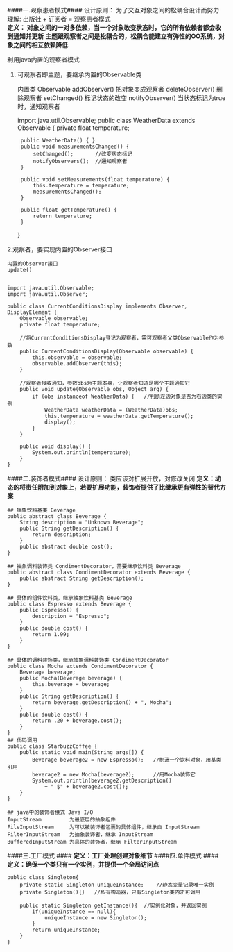 ####一.观察患者模式####
设计原则： 为了交互对象之间的松耦合设计而努力    
理解: 出版社 + 订阅者 = 观察患者模式    
**定义： 对象之间的一对多依赖，当一个对象改变状态时，它的所有依赖者都会收到通知并更新**  **主题跟观察者之间是松耦合的，松耦合能建立有弹性的OO系统，对象之间的相互依赖降低**

利用java内置的观察者模式  
1. 可观察者即主题，要继承内置的Observable类

    内置类 Observable
    addObserver()    把对象变成观察者
    deleteObserver() 删除观察者
    setChanged()     标记状态的改变 
    notifyObserver() 当状态标记为true时，通知观察者


    import java.util.Observable;
    public class WeatherData extends Observable {
        private float temperature;
    
        public WeatherData() { }
        public void measurementsChanged() {
            setChanged();       //改变状态标记
            notifyObservers();  //通知观察者
        }
    
        public void setMeasurements(float temperature) {
            this.temperature = temperature;
            measurementsChanged();
        }
    
        public float getTemperature() {
            return temperature;
        }
    }

2.观察者，要实现内置的Observer接口

    内置的Observer接口
    update()


    import java.util.Observable;
    import java.util.Observer;
    
    public class CurrentConditionsDisplay implements Observer, DisplayElement {
        Observable observable;
        private float temperature;
        
        //将CurrentConditionsDisplay登记为观察者，需可观察者父类Observable作为参数
        public CurrentConditionsDisplay(Observable observable) {
            this.observable = observable;
            observable.addObserver(this);
        }
        
        //观察者接收通知，参数obs为主题本身，让观察者知道是哪个主题通知它
        public void update(Observable obs, Object arg) {
            if (obs instanceof WeatherData) {   //判断左边对象是否为右边类的实例
                WeatherData weatherData = (WeatherData)obs;
                this.temperature = weatherData.getTemperature();
                display();
            }
        }
    
        public void display() {
            System.out.println(temperature);
        }
    }
####二.装饰者模式####
设计原则： 类应该对扩展开放，对修改关闭
**定义：动态的将责任附加到对象上，若要扩展功能，装饰者提供了比继承更有弹性的替代方案**

    ## 抽象饮料基类 Beverage 
    public abstract class Beverage {
        String description = "Unknown Beverage";
        public String getDescription() {
            return description;
        }
        public abstract double cost();
    }

    ## 抽象调料装饰类 CondimentDecorator，需要继承饮料类 Beverage 
    public abstract class CondimentDecorator extends Beverage {
        public abstract String getDescription();
    }

    ## 具体的组件饮料类，继承抽象饮料基类 Beverage
    public class Espresso extends Beverage {
        public Espresso() {
            description = "Espresso";
        }
        public double cost() {
            return 1.99;
        }
    }

    ## 具体的调料装饰类，继承抽象调料装饰类 CondimentDecorator
    public class Mocha extends CondimentDecorator {
        Beverage beverage;
        public Mocha(Beverage beverage) {
            this.beverage = beverage;
        }
        public String getDescription() {
            return beverage.getDescription() + ", Mocha";
        }
        public double cost() {
            return .20 + beverage.cost();
        }
    }
    ## 代码调用
    public class StarbuzzCoffee {
        public static void main(String args[]) {
            Beverage beverage2 = new Espresso();   //制造一个饮料对象，用基类引用
            beverage2 = new Mocha(beverage2);      //用Mocha装饰它
            System.out.println(beverage2.getDescription()
                + " $" + beverage2.cost());
        }
    }

    ## java中的装饰者模式 Java I/O 
    InputStream         为最底层的抽象组件
    FileInputStream     为可以被装饰者包裹的具体组件，继承自 InputStream
    FilterInputStream   为抽象装饰者，继承 InputStream
    BufferedInputStream 为具体的装饰者，继承 FilterInputStream

####三.工厂模式 ####
**定义：工厂处理创建对象细节**
####四.单件模式 ####
**定义：确保一个类只有一个实例，并提供一个全局访问点**

    public class Singleton{
        private static Singleton uniqueInstance;    //静态变量记录唯一实例
        private Singleton(){}   //私有构造器，只有Singleton类内才可调用

        public static Singleton getInstance(){  //实例化对象，并返回实例
            if(uniqueInstance == null){
                uniqueInstance = new Singleton();
            }
            return uniqueInstance;
        }
    }        



